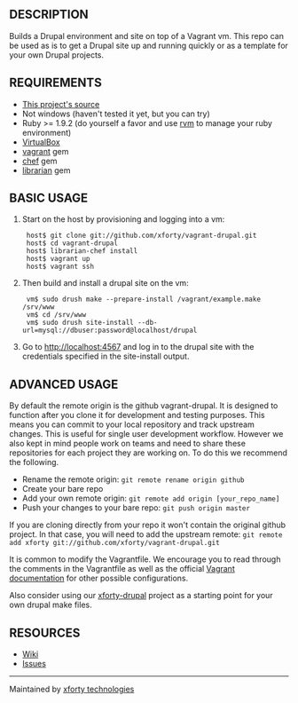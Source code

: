 ## DESCRIPTION

Builds a Drupal environment and site on top of a Vagrant vm. This repo
can be used as is to get a Drupal site up and running quickly or as a
template for your own Drupal projects.

## REQUIREMENTS

* [This project's source](https://github.com/xforty/vagrant-drupal)
* Not windows (haven't tested it yet, but you can try)
* Ruby >= 1.9.2 (do yourself a favor and use
  [rvm](http://beginrescueend.com/) to manage your ruby environment)
* [VirtualBox](http://www.virtualbox.org/)
* [vagrant](http://www.vagrantup.com/) gem
* [chef](http://wiki.opscode.com/) gem
* [librarian](https://github.com/applicationsonline/librarian) gem

## BASIC USAGE

1. Start on the host by provisioning and logging into a vm:

        host$ git clone git://github.com/xforty/vagrant-drupal.git
        host$ cd vagrant-drupal
        host$ librarian-chef install
        host$ vagrant up
        host$ vagrant ssh

2. Then build and install a drupal site on the vm:

        vm$ sudo drush make --prepare-install /vagrant/example.make /srv/www
        vm$ cd /srv/www
        vm$ sudo drush site-install --db-url=mysql://dbuser:password@localhost/drupal

3. Go to [http://localhost:4567](http://localhost:4567) and log in
   to the drupal site with the credentials specified in the site-install
   output.

## ADVANCED USAGE

By default the remote origin is the github vagrant-drupal.  It is
designed to function after you clone it for development and testing purposes.
This means you can commit to your local repository and track upstream changes.
This is useful for single user development workflow.  However we also kept in
mind people work on teams and need to share these repositories for each project
they are working on.  To do this we recommend the following.

* Rename the remote origin: `git remote rename origin github`
* Create your bare repo
* Add your own remote origin: `git remote add origin [your_repo_name]`
* Push your changes to your bare repo: `git push origin master`

If you are cloning directly from your repo it won't contain the original
github project. In that case, you will need to add the upstream remote:
`git remote add xforty git://github.com/xforty/vagrant-drupal.git`

It is common to modify the Vagrantfile. We encourage you to read through the
comments in the Vagrantfile as well as the official
[Vagrant documentation](http://www.vagrantup.com) for other possible
configurations.

Also consider using our [xforty-drupal](https://github.com/xforty/xforty-drupal)
project as a starting point for your own drupal make files.

## RESOURCES

* [Wiki](https://github.com/xforty/vagrant-drupal/wiki)
* [Issues](https://github.com/xforty/vagrant-drupal/issues)

--------------------------------------------------------------------- 
Maintained by [xforty technologies](http://www.xforty.com)
